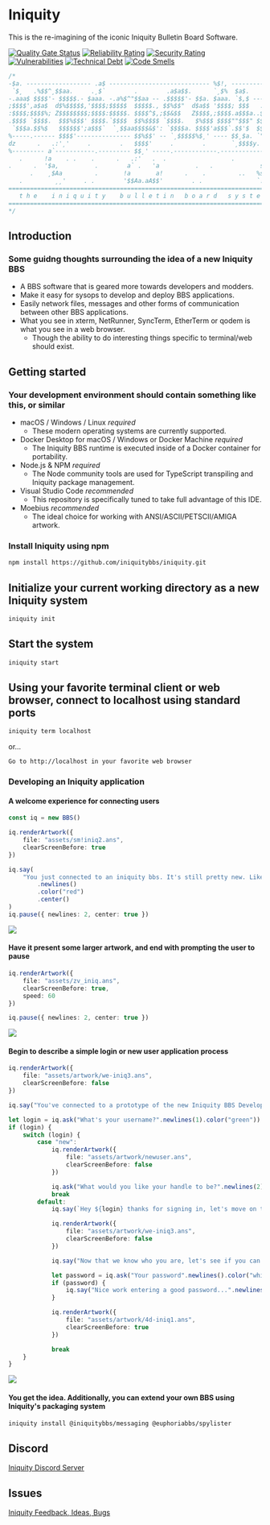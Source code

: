 # Iniquity

This is the re-imagining of the iconic Iniquity Bulletin Board Software.

[![Quality Gate Status](https://sonarcloud.io/api/project_badges/measure?project=iniquitybbs_iniquity&metric=alert_status)](https://sonarcloud.io/dashboard?id=iniquitybbs_iniquity)
[![Reliability Rating](https://sonarcloud.io/api/project_badges/measure?project=iniquitybbs_iniquity&metric=reliability_rating)](https://sonarcloud.io/dashboard?id=iniquitybbs_iniquity)
[![Security Rating](https://sonarcloud.io/api/project_badges/measure?project=iniquitybbs_iniquity&metric=security_rating)](https://sonarcloud.io/dashboard?id=iniquitybbs_iniquity)
[![Vulnerabilities](https://sonarcloud.io/api/project_badges/measure?project=iniquitybbs_iniquity&metric=vulnerabilities)](https://sonarcloud.io/dashboard?id=iniquitybbs_iniquity)
[![Technical Debt](https://sonarcloud.io/api/project_badges/measure?project=iniquitybbs_iniquity&metric=sqale_index)](https://sonarcloud.io/dashboard?id=iniquitybbs_iniquity)
[![Code Smells](https://sonarcloud.io/api/project_badges/measure?project=iniquitybbs_iniquity&metric=code_smells)](https://sonarcloud.io/dashboard?id=iniquitybbs_iniquity)

```js
/*
-$a. ------------------ .a$ ---------------------------- %$!, ----------------%
 `$¸   .%$$^¸$$aa.     .¸$`        .        .a$a$$.      `¸$%  $a$.        .
-.aaa$ $$$$'- $$$$$.- $aaa. -.a%$^"$$aa -- .$$$$$'- $$a. $aaa. `$,$ ----------%
;$$$$',a$a$  d$%$$$$$,'$$$$;$$$$$  $$$$$., $$%$$"  d$a$$ '$$$$; $$$   .a%$  $$a
:$$$$;$$$$%; Z$$$$$$$$;$$$$:$$$$$. $$$$^$,;$$&$$   Z$$$$,;$$$$.a$$$a..$$$   $$$
.$$$$ `$$$$.  $$$%$$$' $$$$.`$$$$  $$%$$$$ `$$$$.   $%$$$ $$$$""$$$" $$$$:  a$$
 `$$$a.$$%$   $$$$$$';a$$$`  `¸$$aa$$$$&$': `$$$$a. $$$$'a$$$`.$$'$  $$$$;  $$$
%-----.------ $$$$'--------------- $$%$$' -- `¸$$$$$%$¸' ---- $$¸$a. `"$&$$//$%$
dz      .   .:'¸'     .        .   $$$$'     .        .       `¸$$$$y.     `$$&
%--------- a`-----------.--------- $$¸' -----.------------.---------------- $$$
   .      !a    . .    .      .   .:'   .  .                  .        .:.a$$$¸
.      .  '$a,          .        a` .   'a          .   .             s` .  . .
      .    ¸$Aa         .       !a       a!      .    .         ..   %s      .s
   .         ¸¸'     . .        '$$Aa.aA$$'        . .               `!$%a.a%//$
==============================================================================
   t h e    i n i q u i t y    b u l l e t i n   b o a r d   s y s t e m
==============================================================================
*/
```

## Introduction

### Some guidng thoughts surrounding the idea of a new Iniquity BBS

-   A BBS software that is geared more towards developers and modders.
-   Make it easy for sysops to develop and deploy BBS applications.
-   Easily network files, messages and other forms of communication between other BBS applications.
-   What you see in xterm, NetRunner, SyncTerm, EtherTerm or qodem is what you see in a web browser.
    -   Though the ability to do interesting things specific to terminal/web should exist.

## Getting started

### Your development environment should contain something like this, or similar

-   macOS / Windows / Linux _required_
    -   These modern operating systems are currently supported.
-   Docker Desktop for macOS / Windows or Docker Machine _required_
    -   The Iniquity BBS runtime is executed inside of a Docker container for portability.
-   Node.js & NPM _required_
    -   The Node community tools are used for TypeScript transpiling and Iniquity package management.
-   Visual Studio Code _recommended_
    -   This repository is specifically tuned to take full advantage of this IDE.
-   Moebius _recommended_
    -   The ideal choice for working with ANSI/ASCII/PETSCII/AMIGA artwork.

### Install Iniquity using npm

```bash
npm install https://github.com/iniquitybbs/iniquity.git
```

## Initialize your current working directory as a new Iniquity system

```bash
iniquity init
```

## Start the system

```bash
iniquity start
```

## Using your favorite terminal client or web browser, connect to localhost using standard ports

```bash
iniquity term localhost
```

or...

```text
Go to http://localhost in your favorite web browser
```

### Developing an Iniquity application

#### A welcome experience for connecting users

```typescript
const iq = new BBS()

iq.renderArtwork({
    file: "assets/sm!iniq2.ans",
    clearScreenBefore: true
})

iq.say(
    "You just connected to an iniquity bbs. It's still pretty new. Likely has bugs. Real talk; it's not even finished. But maybe you'll still think it's cool."
        .newlines()
        .color("red")
        .center()
)
iq.pause({ newlines: 2, center: true })
```

<img src="app/assets/artwork/screenshot-1.png">

#### Have it present some larger artwork, and end with prompting the user to pause

```typescript
iq.renderArtwork({
    file: "assets/zv_iniq.ans",
    clearScreenBefore: true,
    speed: 60
})

iq.pause({ newlines: 2, center: true })
```

<img src="app/assets/artwork/screenshot-2.png">

#### Begin to describe a simple login or new user application process

```typescript
iq.renderArtwork({
    file: "assets/artwork/we-iniq3.ans",
    clearScreenBefore: false
})

iq.say("You've connected to a prototype of the new Iniquity BBS Development Platform.".newlines(2).color("bright red").center())

let login = iq.ask("What's your username?".newlines(1).color("green"))
if (login) {
    switch (login) {
        case "new":
            iq.renderArtwork({
                file: "assets/artwork/newuser.ans",
                clearScreenBefore: false
            })

            iq.ask("What would you like your handle to be?".newlines(2).color("white"))
            break
        default:
            iq.say(`Hey ${login} thanks for signing in, let's move on to the next menu...`.newlines().color("white").center())

            iq.renderArtwork({
                file: "assets/artwork/we-iniq3.ans",
                clearScreenBefore: false
            })

            iq.say("Now that we know who you are, let's see if you can input the right password...".newlines().color("green").center())

            let password = iq.ask("Your password".newlines().color("white"))
            if (password) {
                iq.say("Nice work entering a good password...".newlines().color("white"))
            }

            iq.renderArtwork({
                file: "assets/artwork/4d-iniq1.ans",
                clearScreenBefore: true
            })

            break
    }
}
```

<img src="app/assets/artwork/screenshot-3.png">

#### You get the idea. Additionally, you can extend your own BBS using Iniquity's packaging system

```bash
iniquity install @iniquitybbs/messaging @euphoriabbs/spylister
```

## Discord

[Iniquity Discord Server](https://discord.gg/UsyvrSZ)

## Issues

[Iniquity Feedback, Ideas, Bugs](https://github.com/iniquitybbs/iniquity/issues)
